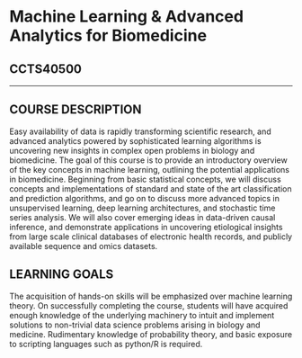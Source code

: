 # Machine Learning & Advanced Analytics for Biomedicine 

## CCTS40500

---

## COURSE DESCRIPTION

Easy availability of data is rapidly transforming scientific research, and advanced analytics powered by sophisticated learning
algorithms is uncovering new insights in complex open problems in biology and biomedicine. The goal of this course is to
provide an introductory overview of the key concepts in machine learning, outlining the potential applications in biomedicine.
Beginning from basic statistical concepts, we will discuss concepts and implementations of standard and state of the art
classification and prediction algorithms, and go on to discuss more advanced topics in unsupervised learning, deep learning
architectures, and stochastic time series analysis. We will also cover emerging ideas in data-driven causal inference, and
demonstrate applications in uncovering etiological insights from large scale clinical databases of electronic health records,
and publicly available sequence and omics datasets.

## LEARNING GOALS

The acquisition of hands-on skills will be emphasized over machine learning theory. On successfully completing the course,
students will have acquired enough knowledge of the underlying machinery to intuit and implement solutions to non-trivial
data science problems arising in biology and medicine. Rudimentary knowledge of probability theory, and basic exposure to
scripting languages such as python/R is required.



